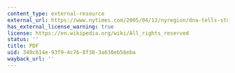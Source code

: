 ```yaml
---
content_type: external-resource
external_url: https://www.nytimes.com/2005/04/13/nyregion/dna-tells-students-they-arent-who-they-thought.html
has_external_license_warning: true
license: https://en.wikipedia.org/wiki/All_rights_reserved
status: ''
title: PDF
uid: 340c614e-93f9-4c76-8f38-3a630eb56eba
wayback_url: ''
---
```

